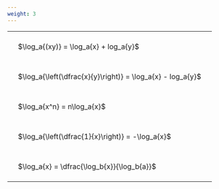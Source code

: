 ```yaml
---
weight: 3
---
```


<style type="text/css">
#T_c38e6 th.col_heading {
  text-align: left;
  font-size: 1em;
}
#T_c38e6 td {
  text-align: left;
  font-size: 1em;
  padding: 1.5em;
}
</style>
<table id="T_c38e6">
  <thead>
  </thead>
  <tbody>
    <tr>
      <td id="T_c38e6_row0_col0" class="data row0 col0" >$\log_a{(xy)} = \log_a{x} + log_a{y}$</td>
    </tr>
    <tr>
      <td id="T_c38e6_row1_col0" class="data row1 col0" >$\log_a{\left(\dfrac{x}{y}\right)} = \log_a{x} - log_a{y}$</td>
    </tr>
    <tr>
      <td id="T_c38e6_row2_col0" class="data row2 col0" >$\log_a{x^n} = n\log_a{x}$</td>
    </tr>
    <tr>
      <td id="T_c38e6_row3_col0" class="data row3 col0" >$\log_a{\left(\dfrac{1}{x}\right)} = -\log_a{x}$</td>
    </tr>
    <tr>
      <td id="T_c38e6_row4_col0" class="data row4 col0" >$\log_a{x} = \dfrac{\log_b{x}}{\log_b{a}}$</td>
    </tr>
  </tbody>
</table>
